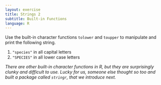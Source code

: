 ```yaml
---
layout: exercise
title: Strings 2
subtitle: Built-in Functions
language: R
---
```


Use the built-in character functions `tolower` and `toupper` to manipulate and print the following string.

1. `"species"` in all capital letters
2. `"SPECIES"` in all lower case letters

*There are other built-in character functions in R, but they are surprisingly clunky and difficult to use. Lucky for us, someone else thought so too and built a package called `stringr`, that we introduce next.* 


